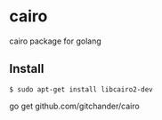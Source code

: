 # cairo
cairo package for golang

## Install

```shell
$ sudo apt-get install libcairo2-dev
```

go get github.com/gitchander/cairo
